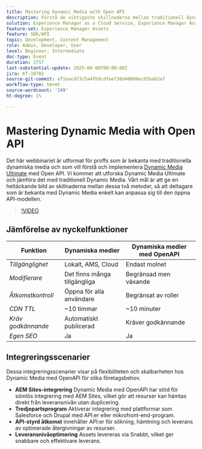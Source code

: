 ```yaml
---
title: Mastering Dynamic Media with Open API
description: Förstå de viktigaste skillnaderna mellan traditionell Dynamic Media och Open API-modellen och lär dig hur ni lyckas med övergången och implementeringen av Dynamic Media Ultimate med Open API.
solution: Experience Manager as a Cloud Service, Experience Manager Assets
feature-set: Experience Manager Assets
feature: SDK/API
topic: Development, Content Management
role: Admin, Developer, User
level: Beginner, Intermediate
doc-type: Event
duration: 2757
last-substantial-update: 2025-08-08T00:00:00Z
jira: KT-18702
source-git-commit: ef1eacd73c5a4fb9cdfee730d40606ec65bab2a7
workflow-type: tm+mt
source-wordcount: '249'
ht-degree: 1%

---
```



# Mastering Dynamic Media with Open API

Det här webbinariet är utformat för proffs som är bekanta med traditionella dynamiska media och som vill förstå och implementera [Dynamic Media Ultimate](https://experienceleague.adobe.com/sv/docs/experience-manager-cloud-service/content/assets/dynamicmedia/dm-prime-ultimate) med Open API.  Vi kommer att utforska Dynamic Media Ultimate och jämföra det med traditionell Dynamic Media. Vårt mål är att ge en heltäckande bild av skillnaderna mellan dessa två metoder, så att deltagare som är bekanta med Dynamic Media enkelt kan anpassa sig till den öppna API-modellen.

>[!VIDEO](https://video.tv.adobe.com/v/3470620/?learn=on&enablevpops)

## Jämförelse av nyckelfunktioner

| Funktion | Dynamiska medier | Dynamiska medier med OpenAPI |
|-----------------------------|------------------------|----------------------------|
| *Tillgänglighet* | Lokalt, AMS, Cloud | Endast molnet |
| *Modifierare* | Det finns många tillgängliga | Begränsad men växande |
| *Åtkomstkontroll* | Öppna för alla användare | Begränsat av roller |
| *CDN TTL* | ~10 timmar | ~10 minuter |
| *Kräv godkännande* | Automatiskt publicerad | Kräver godkännande |
| *Egen SEO* | Ja | Ja |

## Integreringsscenarier

Dessa integreringsscenarier visar på flexibiliteten och skalbarheten hos Dynamic Media med OpenAPI för olika företagsbehov.

* **AEM Sites-integrering** Dynamic Media med OpenAPI har stöd för sömlös integrering med AEM Sites, vilket gör att resurser kan hämtas direkt från leveransnivån utan duplicering.
* **Tredjepartsprogram** Aktiverar integrering med plattformar som Salesforce och Drupal med API:er eller mikrofront-end-program.
* **API-styrd åtkomst** innehåller API:er för sökning, hämtning och leverans av optimerade återgivningar av resurser.
* **Leveransnivåoptimering** Assets levereras via Snabbt, vilket ger snabbare och effektivare leverans.